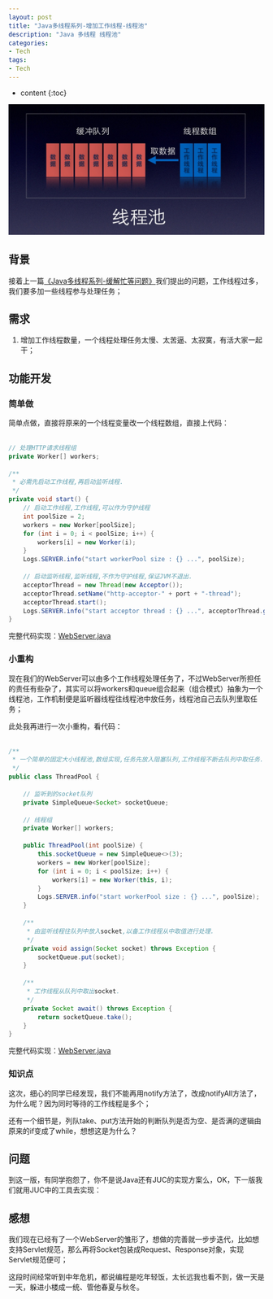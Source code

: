 ```yaml
---
layout: post
title: "Java多线程系列-增加工作线程-线程池"
description: "Java 多线程 线程池"
categories: 
- Tech
tags:
- Tech
---
```


* content
{:toc}

![Thread-Pool](/css/pics/2017-11-23-thread-pool.jpg)

## 背景

接着上一篇[《Java多线程系列-缓解忙等问题》](http://www.longtask.net/2017/11/21/reduce-worker/)我们提出的问题，工作线程过多，我们要多加一些线程参与处理任务；

## 需求

1. 增加工作线程数量，一个线程处理任务太慢、太苦逼、太寂寞，有活大家一起干；

## 功能开发

### 简单做

简单点做，直接将原来的一个线程变量改一个线程数组，直接上代码：

```Java

// 处理HTTP请求线程组
private Worker[] workers;

/**
 * 必需先启动工作线程,再启动监听线程.
 */
private void start() {
    // 启动工作线程,工作线程,可以作为守护线程
    int poolSize = 2;
    workers = new Worker[poolSize];
    for (int i = 0; i < poolSize; i++) {
        workers[i] = new Worker(i);
    }
    Logs.SERVER.info("start workerPool size : {} ...", poolSize);

    // 启动监听线程,监听线程,不作为守护线程,保证JVM不退出.
    acceptorThread = new Thread(new Acceptor());
    acceptorThread.setName("http-acceptor-" + port + "-thread");
    acceptorThread.start();
    Logs.SERVER.info("start acceptor thread : {} ...", acceptorThread.getName());
}

```

完整代码实现：[WebServer.java](https://github.com/studyingsina/concurrency-programming-demo/blob/master/src/main/java/com/studying/concurrency/v5/WebServer.java)

### 小重构

现在我们的WebServer可以由多个工作线程处理任务了，不过WebServer所担任的责任有些杂了，其实可以将workers和queue组合起来（组合模式）抽象为一个线程池，工作机制便是监听器线程往线程池中放任务，线程池自己去队列里取任务；

此处我再进行一次小重构，看代码：

```Java

/**
 * 一个简单的固定大小线程池,数组实现,任务先放入阻塞队列,工作线程不断去队列中取任务.
 */
public class ThreadPool {

    // 监听到的socket队列
    private SimpleQueue<Socket> socketQueue;

    // 线程组
    private Worker[] workers;

    public ThreadPool(int poolSize) {
        this.socketQueue = new SimpleQueue<>(3);
        workers = new Worker[poolSize];
        for (int i = 0; i < poolSize; i++) {
            workers[i] = new Worker(this, i);
        }
        Logs.SERVER.info("start workerPool size : {} ...", poolSize);
    }

    /**
     * 由监听线程往队列中放入socket,以备工作线程从中取值进行处理.
     */
    private void assign(Socket socket) throws Exception {
        socketQueue.put(socket);
    }

    /**
     * 工作线程从队列中取出socket.
     */
    private Socket await() throws Exception {
        return socketQueue.take();
    }
}

```

完整代码实现：[WebServer.java](https://github.com/studyingsina/concurrency-programming-demo/tree/master/src/main/java/com/studying/concurrency/v5/refactor)

### 知识点

这次，细心的同学已经发现，我们不能再用notify方法了，改成notifyAll方法了，为什么呢？因为同时等待的工作线程是多个；

还有一个细节是，列队take、put方法开始的判断队列是否为空、是否满的逻辑由原来的if变成了while，想想这是为什么？

## 问题

到这一版，有同学抱怨了，你不是说Java还有JUC的实现方案么，OK，下一版我们就用JUC中的工具去实现：

## 感想

我们现在已经有了一个WebServer的雏形了，想做的完善就一步步迭代，比如想支持Servlet规范，那么再将Socket包装成Request、Response对象，实现Servlet规范便可；

这段时间经常听到中年危机，都说编程是吃年轻饭，太长远我也看不到，做一天是一天，躲进小楼成一统、管他春夏与秋冬。
